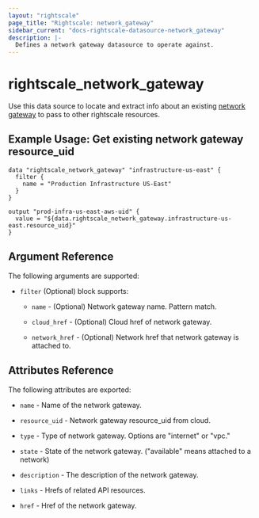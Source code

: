 ```yaml
---
layout: "rightscale"
page_title: "Rightscale: network_gateway"
sidebar_current: "docs-rightscale-datasource-network_gateway"
description: |-
  Defines a network gateway datasource to operate against.
---
```


# rightscale_network_gateway

Use this data source to locate and extract info about an existing [network gateway](http://reference.rightscale.com/api1.5/resources/ResourceNetworkGateways.html) to pass to other rightscale resources.

## Example Usage: Get existing network gateway resource_uid

```hcl
data "rightscale_network_gateway" "infrastructure-us-east" {
  filter {
    name = "Production Infrastructure US-East"
  }
}

output "prod-infra-us-east-aws-uid" {
  value = "${data.rightscale_network_gateway.infrastructure-us-east.resource_uid}"
}
```

## Argument Reference

The following arguments are supported:

* `filter` (Optional) block supports:

  * `name` - (Optional) Network gateway name.  Pattern match.

  * `cloud_href` - (Optional) Cloud href of network gateway.

  * `network_href` - (Optional) Network href that network gateway is attached to.

## Attributes Reference

The following attributes are exported:

* `name` - Name of the network gateway.

* `resource_uid` - Network gateway resource_uid from cloud.

* `type` - Type of network gateway.  Options are "internet" or "vpc."

* `state` - State of the network gateway.  ("available" means attached to a network)

* `description` - The description of the network gateway.

* `links` - Hrefs of related API resources.

* `href` - Href of the network gateway.